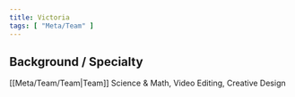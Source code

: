 ```yaml
---
title: Victoria
tags: [ "Meta/Team" ]
---
```


## Background / Specialty

[[Meta/Team/Team|Team]] 
Science & Math, Video Editing, Creative Design